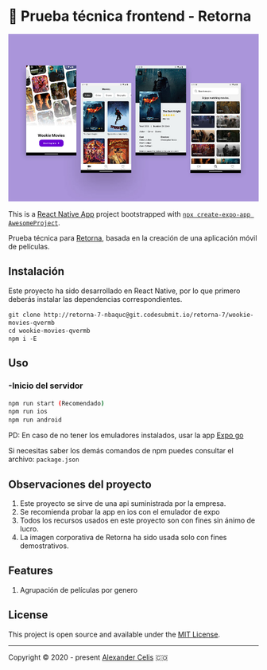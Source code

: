 # 🖖 Prueba técnica frontend - Retorna

![preview design](Designs/views.jpg "mobile-preview")

This is a [React Native App](https://reactnative.dev/) project bootstrapped with [`npx create-expo-app AwesomeProject`](https://reactnative.dev/docs/environment-setup).

Prueba técnica para [Retorna](https://www.retorna.app/), basada en la creación de una aplicación móvil de películas.

## Instalación

Este proyecto ha sido desarrollado en React Native, por lo que primero deberás instalar las dependencias correspondientes.

```
git clone http://retorna-7-nbaquc@git.codesubmit.io/retorna-7/wookie-movies-qvermb
cd wookie-movies-qvermb
npm i -E
```

## Uso

### -Inicio del servidor

```bash
npm run start (Recomendado)
npm run ios
npm run android
```

PD: En caso de no tener los emuladores instalados, usar la app [Expo go](https://expo.dev/client)

Si necesitas saber los demás comandos de npm puedes consultar el archivo: `package.json`

## Observaciones del proyecto

1. Este proyecto se sirve de una api suministrada por la empresa.
2. Se recomienda probar la app en ios con el emulador de expo
3. Todos los recursos usados en este proyecto son con fines sin ánimo de lucro.
4. La imagen corporativa de Retorna ha sido usada solo con fines demostrativos.

## Features

1. Agrupación de películas por genero

## License

This project is open source and available under the [MIT License](LICENSE).

---

Copyright © 2020 - present [Alexander Celis](https://github.com/donCelis) 🇨🇴
